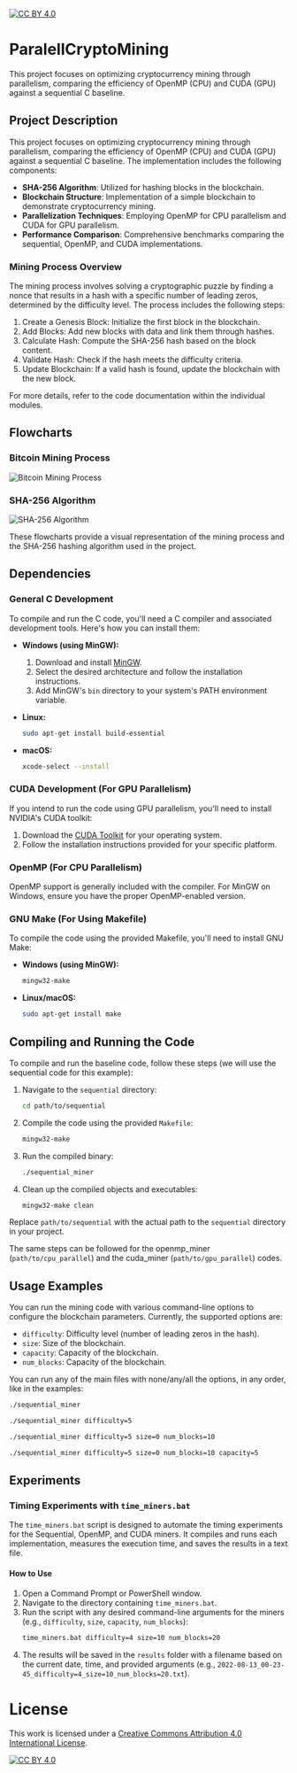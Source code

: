 [![CC BY 4.0][cc-by-shield]][cc-by]

# ParalellCryptoMining
This project focuses on optimizing cryptocurrency mining through parallelism, comparing the efficiency of OpenMP (CPU) and CUDA (GPU) against a sequential C baseline.

## Project Description
This project focuses on optimizing cryptocurrency mining through parallelism, comparing the efficiency of OpenMP (CPU) and CUDA (GPU) against a sequential C baseline. The implementation includes the following components:
- **SHA-256 Algorithm**: Utilized for hashing blocks in the blockchain.
- **Blockchain Structure**: Implementation of a simple blockchain to demonstrate cryptocurrency mining.
- **Parallelization Techniques**: Employing OpenMP for CPU parallelism and CUDA for GPU parallelism.
- **Performance Comparison**: Comprehensive benchmarks comparing the sequential, OpenMP, and CUDA implementations.

### Mining Process Overview
The mining process involves solving a cryptographic puzzle by finding a nonce that results in a hash with a specific number of leading zeros, determined by the difficulty level. The process includes the following steps:
1. Create a Genesis Block: Initialize the first block in the blockchain.
2. Add Blocks: Add new blocks with data and link them through hashes.
3. Calculate Hash: Compute the SHA-256 hash based on the block content.
4. Validate Hash: Check if the hash meets the difficulty criteria.
5. Update Blockchain: If a valid hash is found, update the blockchain with the new block.

For more details, refer to the code documentation within the individual modules.

## Flowcharts

### Bitcoin Mining Process
![Bitcoin Mining Process](path/to/bitcoin_mining_process.png)

### SHA-256 Algorithm
![SHA-256 Algorithm](path/to/sha256_algorithm.png)

These flowcharts provide a visual representation of the mining process and the SHA-256 hashing algorithm used in the project.

## Dependencies

### General C Development
To compile and run the C code, you'll need a C compiler and associated development tools. Here's how you can install them:

- **Windows (using MinGW):**
  1. Download and install [MinGW](http://mingw-w64.org/doku.php/download/mingw-builds).
  2. Select the desired architecture and follow the installation instructions.
  3. Add MinGW's `bin` directory to your system's PATH environment variable.

- **Linux:**
  ```bash
  sudo apt-get install build-essential
  ```

- **macOS:**
  ```bash
  xcode-select --install
  ```

### CUDA Development (For GPU Parallelism)
If you intend to run the code using GPU parallelism, you'll need to install NVIDIA's CUDA toolkit:

1. Download the [CUDA Toolkit](https://developer.nvidia.com/cuda-downloads) for your operating system.
2. Follow the installation instructions provided for your specific platform.

### OpenMP (For CPU Parallelism)
OpenMP support is generally included with the compiler. For MinGW on Windows, ensure you have the proper OpenMP-enabled version.

### GNU Make (For Using Makefile)
To compile the code using the provided Makefile, you'll need to install GNU Make:

- **Windows (using MinGW):**
  ```bash
  mingw32-make
  ```

- **Linux/macOS:**
  ```bash
  sudo apt-get install make
  ```

## Compiling and Running the Code

To compile and run the baseline code, follow these steps (we will use the sequential code for this example):

1. Navigate to the `sequential` directory:
   ```bash
   cd path/to/sequential
   ```

2. Compile the code using the provided `Makefile`:
   ```bash
   mingw32-make
   ```

3. Run the compiled binary:
   ```bash
   ./sequential_miner
   ```

4. Clean up the compiled objects and executables:
    ```bash
    mingw32-make clean
    ```

Replace `path/to/sequential` with the actual path to the `sequential` directory in your project.

The same steps can be followed for the openmp_miner (`path/to/cpu_parallel`) and the cuda_miner (`path/to/gpu_parallel`) codes.

## Usage Examples
You can run the mining code with various command-line options to configure the blockchain parameters. Currently, the supported options are:
- `difficulty`: Difficulty level (number of leading zeros in the hash).
- `size`: Size of the blockchain.
- `capacity`: Capacity of the blockchain.
- `num_blocks`: Capacity of the blockchain.

You can run any of the main files with none/any/all the options, in any order, like in the examples:

```bash
./sequential_miner
```

```bash
./sequential_miner difficulty=5
```

```bash
./sequential_miner difficulty=5 size=0 num_blocks=10
```

```bash
./sequential_miner difficulty=5 size=0 num_blocks=10 capacity=5
```

## Experiments

### Timing Experiments with `time_miners.bat`

The `time_miners.bat` script is designed to automate the timing experiments for the Sequential, OpenMP, and CUDA miners. It compiles and runs each implementation, measures the execution time, and saves the results in a text file.

#### How to Use

1. Open a Command Prompt or PowerShell window.
2. Navigate to the directory containing `time_miners.bat`.
3. Run the script with any desired command-line arguments for the miners (e.g., `difficulty`, `size`, `capacity`, `num_blocks`):
   ```bash
   time_miners.bat difficulty=4 size=10 num_blocks=20
4. The results will be saved in the `results` folder with a filename based on the current date, time, and provided arguments (e.g., `2022-08-13_00-23-45_difficulty=4_size=10_num_blocks=20.txt`).

# License
This work is licensed under a
[Creative Commons Attribution 4.0 International License][cc-by].

[![CC BY 4.0][cc-by-image]][cc-by]

[cc-by]: http://creativecommons.org/licenses/by/4.0/
[cc-by-image]: https://i.creativecommons.org/l/by/4.0/88x31.png
[cc-by-shield]: https://img.shields.io/badge/License-CC%20BY%204.0-lightgrey.svg
